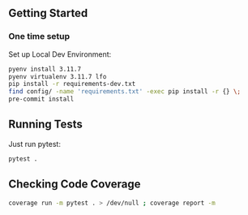 ## Getting Started

### One time setup

<!-- Install the Core Tools package:
```bash
brew tap azure/functions
brew install azure-functions-core-tools@4
``` -->

Set up Local Dev Environment:
```bash
pyenv install 3.11.7
pyenv virtualenv 3.11.7 lfo
pip install -r requirements-dev.txt
find config/ -name 'requirements.txt' -exec pip install -r {} \;
pre-commit install
```

<!-- ### For each function app

```bash
cp local.settings.example.json local.settings.json
```

## Publishing and Running
Publish to function app in azure:

Either in the command pallete "Azure Functions: Deploy to Function App..."

or via the cli:
```bash
func azure functionapp publish <function-app-name> --build remote
``` -->


## Running Tests

Just run pytest:

```bash
pytest .
```

## Checking Code Coverage

```bash
coverage run -m pytest . > /dev/null ; coverage report -m
```
